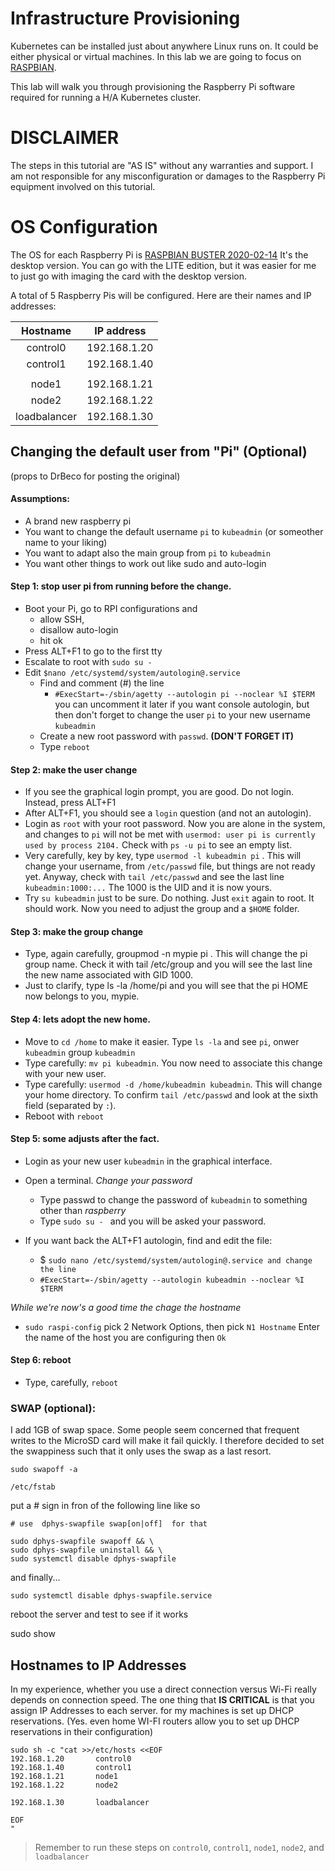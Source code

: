 # Infrastructure Provisioning

Kubernetes can be installed just about anywhere Linux runs on. It could be either physical or virtual machines. In this lab we are going to focus on [RASPBIAN](https://www.raspberrypi.org/downloads/raspbian/).

This lab will walk you through provisioning the Raspberry Pi software required for running a H/A Kubernetes cluster. 

# DISCLAIMER
The steps in this tutorial are "AS IS" without any warranties and support.
I am not responsible for any misconfiguration or damages to the Raspberry Pi equipment involved on this tutorial.


# OS Configuration

The OS for each Raspberry Pi is [RASPBIAN BUSTER 2020-02-14](https://downloads.raspberrypi.org/raspbian/images/raspbian-2020-02-14/2020-02-13-raspbian-buster.zip) It's the desktop version. You can go with the LITE edition, but it was easier for me to just go with imaging the card with the desktop version.

A total of 5 Raspberry Pis will be configured. Here are their names and IP addresses:

| Hostname    | IP address    |             
|:-----------:|:-------------:|              
| control0    | 192.168.1.20  |             
| control1    | 192.168.1.40  |
|             |               |
| node1       | 192.168.1.21  |
| node2       | 192.168.1.22  |
| loadbalancer| 192.168.1.30  |


## Changing the default user from "Pi" (Optional) 
(props to DrBeco for posting the original)
#### Assumptions:
* A brand new raspberry pi
* You want to change the default username ```pi``` to ```kubeadmin``` (or someother name to your liking)
* You want to adapt also the main group from ```pi``` to ```kubeadmin```
* You want other things to work out like sudo and auto-login
 
#### Step 1: stop user pi from running before the change.
* Boot your Pi, go to RPI configurations and
    * allow SSH,
    * disallow auto-login
    * hit ok
* Press ALT+F1 to go to the first tty
* Escalate to root with ```sudo su -```
* Edit ```$nano /etc/systemd/system/autologin@.service```
    * Find and comment (#) the line
        * ``` #ExecStart=-/sbin/agetty --autologin pi --noclear %I $TERM ```
        you can uncomment it later if you want console autologin, but then don't forget to change the user ```pi``` to your new username ```kubeadmin```
    * Create a new root password with ```passwd```. **(DON'T FORGET IT)**
    * Type ```reboot```
#### Step 2: make the user change
* If you see the graphical login prompt, you are good. Do not login. Instead, press ALT+F1 
* After ALT+F1, you should see a ```login``` question (and not an autologin).
* Login as ```root``` with your root password. Now you are alone in the system, and changes to ```pi``` will not be met with ```usermod: user pi is currently used by process 2104.``` Check with ```ps -u pi``` to see an empty list.
* Very carefully, key by key, type ```usermod -l kubeadmin pi``` . This will change your username, from ```/etc/passwd``` file, but things are not ready yet. Anyway, check with ```tail /etc/passwd``` and see the last line ```kubeadmin:1000:...``` The 1000 is the UID and it is now yours.
* Try ```su kubeadmin``` just to be sure. Do nothing. Just ```exit``` again to root. It should work. Now you need to adjust the group and a ```$HOME``` folder.
#### Step 3: make the group change
* Type, again carefully, groupmod -n mypie pi . This will change the pi group name. Check it with tail /etc/group and you will see the last line the new name associated with GID 1000.
* Just to clarify, type ls -la /home/pi and you will see that the pi HOME now belongs to you, mypie.
#### Step 4: lets adopt the new home.
* Move to ```cd /home``` to make it easier. Type ```ls -la``` and see ```pi```, onwer ```kubeadmin``` group ```kubeadmin```
* Type carefully: ```mv pi kubeadmin```. You now need to associate this change with your new user.
* Type carefully: ```usermod -d /home/kubeadmin kubeadmin```. This will change your home directory. To confirm ```tail /etc/passwd``` and look at the sixth field (separated by ```:```).
* Reboot with ```reboot```
#### Step 5: some adjusts after the fact.
* Login as your new user ```kubeadmin``` in the graphical interface.
* Open a terminal.
*Change your password*
  * Type passwd to change the password of ```kubeadmin``` to something other than *raspberry*
  * Type ```sudo su - ``` and you will be asked your password.

* If you want back the ALT+F1 autologin, find and edit the file:
    * $ ```sudo nano /etc/systemd/system/autologin@.service and change the line```
    * ```#ExecStart=-/sbin/agetty --autologin kubeadmin --noclear %I $TERM```

*While we're now's a good time the chage the hostname*
  * ```sudo raspi-config``` pick 2 Network Options, then pick ```N1 Hostname``` Enter the name of the host you are configuring then ```Ok```

#### Step 6: reboot
* Type, carefully, ```reboot```


### SWAP (optional):
I add 1GB of swap space.
Some people seem concerned that frequent writes to the MicroSD card will make it fail quickly. I therefore decided to set the swappiness such that it only uses the swap as a last resort.

```
sudo swapoff -a
```
```
/etc/fstab
```
put a # sign in fron of the following line like so
```
# use  dphys-swapfile swap[on|off]  for that
```

```
sudo dphys-swapfile swapoff && \
sudo dphys-swapfile uninstall && \
sudo systemctl disable dphys-swapfile
```
and finally...
```
sudo systemctl disable dphys-swapfile.service
```
reboot the server and test to see if it works

sudo show
## Hostnames to IP Addresses

In my experience, whether you use a direct connection versus Wi-Fi really depends on connection speed. The one thing that **IS CRITICAL** is that you assign IP Addresses to each server. for my machines is set up DHCP reservations.  (Yes. even home WI-FI routers allow you to set up DHCP reservations in their configuration) 

```
sudo sh -c "cat >>/etc/hosts <<EOF
192.168.1.20       control0
192.168.1.40       control1
192.168.1.21       node1
192.168.1.22       node2

192.168.1.30       loadbalancer

EOF
"
```

> Remember to run these steps on `control0`, `control1`, `node1`, `node2`, and `loadbalancer`
